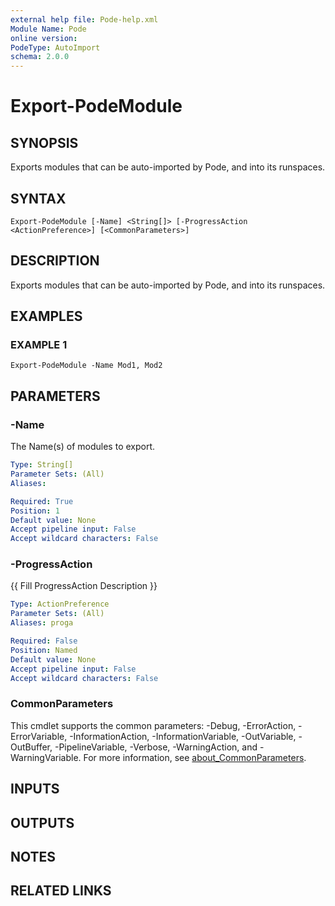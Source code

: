 ```yaml
---
external help file: Pode-help.xml
Module Name: Pode
online version:
PodeType: AutoImport
schema: 2.0.0
---
```


# Export-PodeModule

## SYNOPSIS
Exports modules that can be auto-imported by Pode, and into its runspaces.

## SYNTAX

```
Export-PodeModule [-Name] <String[]> [-ProgressAction <ActionPreference>] [<CommonParameters>]
```

## DESCRIPTION
Exports modules that can be auto-imported by Pode, and into its runspaces.

## EXAMPLES

### EXAMPLE 1
```
Export-PodeModule -Name Mod1, Mod2
```

## PARAMETERS

### -Name
The Name(s) of modules to export.

```yaml
Type: String[]
Parameter Sets: (All)
Aliases:

Required: True
Position: 1
Default value: None
Accept pipeline input: False
Accept wildcard characters: False
```

### -ProgressAction
{{ Fill ProgressAction Description }}

```yaml
Type: ActionPreference
Parameter Sets: (All)
Aliases: proga

Required: False
Position: Named
Default value: None
Accept pipeline input: False
Accept wildcard characters: False
```

### CommonParameters
This cmdlet supports the common parameters: -Debug, -ErrorAction, -ErrorVariable, -InformationAction, -InformationVariable, -OutVariable, -OutBuffer, -PipelineVariable, -Verbose, -WarningAction, and -WarningVariable. For more information, see [about_CommonParameters](http://go.microsoft.com/fwlink/?LinkID=113216).

## INPUTS

## OUTPUTS

## NOTES

## RELATED LINKS
